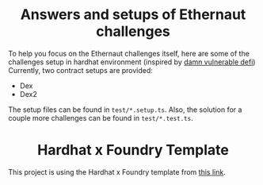 # <h1 align="center">Answers and setups of Ethernaut challenges</h1>

To help you focus on the Ethernaut challenges itself, here are some of the challenges setup in hardhat environment (inspired by [damn vulnerable defi](https://www.damnvulnerabledefi.xyz/))
Currently, two contract setups are provided:

- Dex
- Dex2

The setup files can be found in `test/*.setup.ts`.
Also, the solution for a couple more challenges can be found in `test/*.test.ts`.

# <h1 align="center"> Hardhat x Foundry Template </h1>

This project is using the Hardhat x Foundry template from [this link](https://github.com/foundry-rs/hardhat-foundry-template).